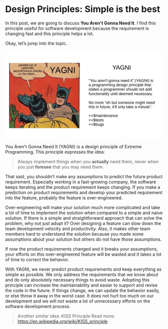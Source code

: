 # Design Principles: Simple is the best
In this post, we are going to discuss **You Aren't Gonna Need It**. I find this principle useful for software development because the requirement is changing fast and this principle helps a lot.

Okay, let’s jump into the topic.

![](../assets/resources/software-design/yagni.png)

You Aren't Gonna Need It (YAGNI) is a design principle of Extreme Programming. This principle expresses the idea:

>Always implement things when you **actually** need them, never when you just **foresee** that you may need them.

That said, you shouldn’t make any assumptions to predict the future product requirement. Especially working in a fast-growing company, the software keeps iterating and the product requirement keeps changing. If you make a prediction on product requirements and develop your predicted requirement into the feature, probably the feature is over-engineered.

Over-engineering will make your solution much more complicated and take a lot of time to implement the solution when compared to a simple and naive solution. If there is a simple and straightforward approach that can solve the problem, why not just adopt it? Over designing a feature can slow down the team development velocity and productivity. Also, it makes other team members hard to understand the solution because you made some assumptions about your solution but others do not have those assumptions.

If now the product requirements changed and it breaks your assumptions, your efforts on this over-engineered feature will be wasted and it takes a lot of time to correct the behavior.

With YAGNI, we never predict product requirements and keep everything as simple as possible. We only address the requirements that we know about and do only absolutely necessary things to avoid waste. Adopting this principle can increase the maintainability and easier to support and revise the code in the future. If things change, we can update the behavior easily, or else throw it away in the worst case. It does not hurt too much on our development and we will not waste a lot of unnecessary efforts on the software development process.

>Another similar idea: KISS Principle
>Read more: https://en.wikipedia.org/wiki/KISS_principle